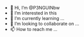 - 👋 Hi, I’m @P3NGUINbw
- 👀 I’m interested in this
- 🌱 I’m currently learning ...
- 💞️ I’m looking to collaborate on ...
- 📫 How to reach me ...

<!---
P3NGUINbw/P3NGUINbw is a ✨ special ✨ repository because its `README.md` (this file) appears on your GitHub profile.
You can click the Preview link to take a look at your changes.
---
